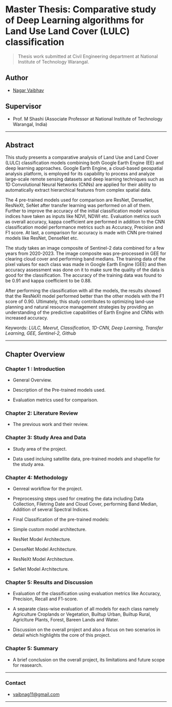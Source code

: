 
Master Thesis: Comparative study of Deep Learning algorithms for Land Use Land Cover (LULC) classification 
======================================================

> Thesis work submitted at Civil Engineering department at National Institute of Technology Warangal.

## Author
*   [Nagar Vaibhav](https://vaibhav170216.github.io/)

## Supervisor
*   Prof. M Shashi (Associate Professor at National Institute of Technology Warangal, India)


---------------------------------------------------------------------------------------------------------


## Abstract

This study presents a comparative analysis of Land Use and Land Cover (LULC) classification models combining both Google Earth Engine (EE) and deep learning approaches. Google Earth Engine, a cloud-based geospatial analysis platform, is employed for its capability to process and analyze large-scale remote sensing datasets and deep learning techniques such as 1D Convolutional Neural Networks (CNNs) are applied for their ability to automatically extract hierarchical features from complex spatial data. 

The 4 pre-trained models used for comparison are ResNet, DenseNet, ResNeXt, SeNet after transfer learning was performed on all of them. Further to improve the accuracy of the initial classification model various indices have taken as inputs like NDVI, NDWI etc. Evaluation metrics such as overall accuracy, kappa coefficient are performed in addition to the CNN classification model performance metrics such as Accuracy, Precision and F1 score. At last, a comparison for accuracy is made with CNN pre-trained models like ResNet, DenseNet etc. 

The study takes an image composite of Sentinel-2 data combined for a few years from 2020-2023. The image composite was pre-processed in GEE for clearing cloud cover and performing band medians. The training data of the pixel values for each class was made in Google Earth Engine (GEE) and then accuracy assessment was done on it to make sure the quality of the data is good for the classification. The accuracy of the training data was found to be 0.91 and kappa coefficient to be 0.88. 

After performing the classification with all the models, the results showed that the ResNeXt model performed better than the other models with the F1 score of 0.90. Ultimately, this study contributes to optimizing land-use planning and natural resource management strategies by providing an understanding of the predictive capabilities of Earth Engine and CNNs with increased accuracy.

Keywords: _LULC, Meerut, Classification, 1D-CNN, Deep Learning, Transfer Learning, GEE, Sentinel-2, Github_


---------------------------------------------------------------------------------------------------------

## Chapter Overview


### Chapter 1 : Introduction

*   General Overview.

*   Description of the Pre-trained models used. 

*   Evaluation metrics used for comparison.


### Chapter 2: Literature Review

*  The previous work and their review.


### Chapter 3: Study Area and Data

*   Study area of the project.

*   Data used incluing satellite data, pre-trained models and shapefile for the study area.


### Chapter 4: Methodology

*   Genreal workflow for the project.

*   Preprocessing steps used for creating the data including Data Collection, Filetring Date and Cloud Cover, performing Band Median, Addition of several Spectral Indices.

*   Final Classification of the pre-trained models:

*   Simple custom model architecture.
*   ResNet Model Architecture.
*   DenseNet Model Architecture.
*   ResNeXt Model Architecture.
*   SeNet Model Architecture.


### Chapter 5: Results and Discussion

*   Evaluation of the classification using evaluation metrics like Accuracy, Precision, Recall and F1-score.

*   A separate class-wise evaluation of all models for each class namely Agriculture Croplands or Vegetation, Builtup Urban, Builtup Rural, Agriclture Plants, Forest, Bareen Lands and Water.

*   Discussion on the overall project and also a focus on two scenarios in detail which highlights the core of this project.


### Chapter 5: Summary

*   A brief conclusion on the overall project, its limitations and future scope for reasearch.


---------------------------------------------------------------------------------------------------------


### Contact

*   vaibnag11@gmail.com

---------------------------------------------------------------------------------------------------------
